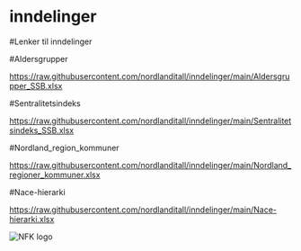 # inndelinger

#Lenker til inndelinger

#Aldersgrupper

https://raw.githubusercontent.com/nordlanditall/inndelinger/main/Aldersgrupper_SSB.xlsx

#Sentralitetsindeks

https://raw.githubusercontent.com/nordlanditall/inndelinger/main/Sentralitetsindeks_SSB.xlsx

#Nordland_region_kommuner

https://raw.githubusercontent.com/nordlanditall/inndelinger/main/Nordland_regioner_kommuner.xlsx

#Nace-hierarki

https://raw.githubusercontent.com/nordlanditall/inndelinger/main/Nace-hierarki.xlsx

![NFK logo](https://user-images.githubusercontent.com/94176561/141957049-def4706e-538c-403c-a8eb-aa4fe3e9e4d9.PNG)
